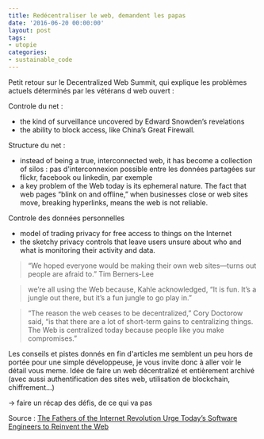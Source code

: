 ```yaml
---
title: Redécentraliser le web, demandent les papas
date: '2016-06-20 00:00:00'
layout: post
tags:
- utopie
categories:
- sustainable_code
---
```


Petit retour sur le Decentralized Web Summit, qui explique les problèmes actuels déterminés par les vétérans d web ouvert :

Controle du net :

-  the kind of surveillance uncovered by Edward Snowden’s revelations
-  the ability to block access, like China’s Great Firewall.


Structure du net :

-  instead of being a true, interconnected web, it has become a collection of silos : pas d'interconnexion possible entre les données partagées sur flickr, facebook ou linkedin, par exemple
-  a key problem of the Web today is its ephemeral nature. The fact that web pages “blink on and offline,” when businesses close or web sites move, breaking hyperlinks, means the web is not reliable.


Controle des données personnelles

-  model of trading privacy for free access to things on the Internet
-  the sketchy privacy controls that leave users unsure about who and what is monitoring their activity and data.




> “We hoped everyone would be making their own web sites—turns out people are afraid to.”
Tim Berners-Lee

> we’re all using the Web because, Kahle acknowledged, “It is fun. It’s a jungle out there, but it’s a fun jungle to go play in.”

> “The reason the web ceases to be decentralized,” Cory Doctorow said, “is that there are a lot of short-term gains to centralizing things. The Web is centralized today because people like you make compromises.”


Les conseils et pistes donnés en fin d'articles me semblent un peu hors de portée pour une simple développeuse, je vous invite donc à aller voir le détail vous meme. Idée de faire un web décentralizé et entièrement archivé (avec aussi authentification des sites web, utilisation de blockchain, chiffrement...)



-> faire un récap des défis, de ce qui va pas


Source : [The Fathers of the Internet Revolution Urge Today’s Software Engineers to Reinvent the Web][source]


[source]: http://spectrum.ieee.org/view-from-the-valley/telecom/internet/the-fathers-of-the-internet-revolution-urge-todays-pioneers-to-reinvent-the-web


